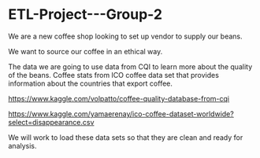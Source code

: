# ETL-Project---Group-2

We are a new coffee shop looking to set up vendor to supply our beans.

We want to source our coffee in an ethical way.

The data we are going to use data from CQI to learn more about the quality of the beans.  Coffee stats from ICO coffee data set that provides information about the countries that export coffee.  

https://www.kaggle.com/volpatto/coffee-quality-database-from-cqi

https://www.kaggle.com/yamaerenay/ico-coffee-dataset-worldwide?select=disappearance.csv

We will work to load these data sets so that they are clean and ready for analysis.